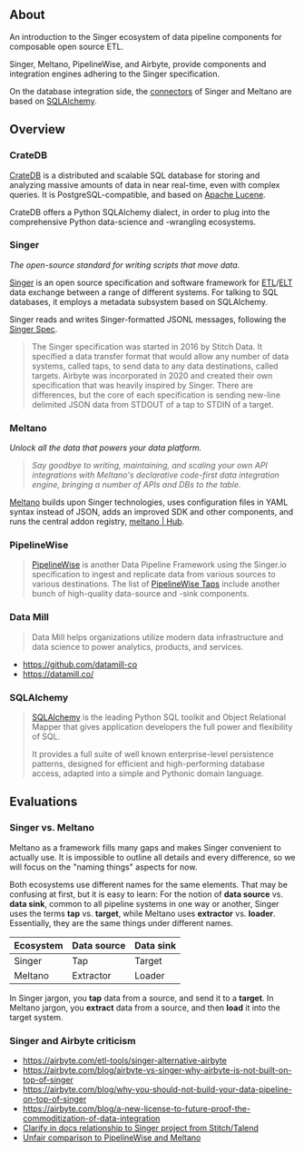 ## About

An introduction to the Singer ecosystem of data pipeline components for
composable open source ETL. 

Singer, Meltano, PipelineWise, and Airbyte, provide components and integration
engines adhering to the Singer specification.

On the database integration side, the [connectors] of Singer and Meltano are
based on [SQLAlchemy].


## Overview

### CrateDB

[CrateDB] is a distributed and scalable SQL database for storing and analyzing
massive amounts of data in near real-time, even with complex queries. It is
PostgreSQL-compatible, and based on [Apache Lucene].

CrateDB offers a Python SQLAlchemy dialect, in order to plug into the
comprehensive Python data-science and -wrangling ecosystems.

### Singer

_The open-source standard for writing scripts that move data._

[Singer] is an open source specification and software framework for [ETL]/[ELT]
data exchange between a range of different systems. For talking to SQL databases,
it employs a metadata subsystem based on SQLAlchemy.

Singer reads and writes Singer-formatted JSONL messages, following the [Singer Spec].

> The Singer specification was started in 2016 by Stitch Data. It specified a
> data transfer format that would allow any number of data systems, called taps,
> to send data to any data destinations, called targets. Airbyte was incorporated
> in 2020 and created their own specification that was heavily inspired by Singer.
> There are differences, but the core of each specification is sending new-line
> delimited JSON data from STDOUT of a tap to STDIN of a target.


### Meltano

_Unlock all the data that powers your data platform._

> _Say goodbye to writing, maintaining, and scaling your own API integrations
with Meltano's declarative code-first data integration engine, bringing
a number of APIs and DBs to the table._

[Meltano] builds upon Singer technologies, uses configuration files in YAML
syntax instead of JSON, adds an improved SDK and other components, and runs
the central addon registry, [meltano | Hub].

### PipelineWise

> [PipelineWise] is another Data Pipeline Framework using the Singer.io
specification to ingest and replicate data from various sources to
various destinations. The list of [PipelineWise Taps] include another
bunch of high-quality data-source and -sink components.

### Data Mill

> Data Mill helps organizations utilize modern data infrastructure and data
> science to power analytics, products, and services.

- https://github.com/datamill-co
- https://datamill.co/

### SQLAlchemy

> [SQLAlchemy] is the leading Python SQL toolkit and Object Relational Mapper
that gives application developers the full power and flexibility of SQL.
> 
> It provides a full suite of well known enterprise-level persistence patterns,
designed for efficient and high-performing database access, adapted into a
simple and Pythonic domain language.


## Evaluations

### Singer vs. Meltano

Meltano as a framework fills many gaps and makes Singer convenient to actually
use. It is impossible to outline all details and every difference, so we will
focus on the "naming things" aspects for now.

Both ecosystems use different names for the same elements. That may be confusing
at first, but it is easy to learn: For the notion of **data source** vs. **data
sink**, common to all pipeline systems in one way or another, Singer uses the
terms **tap** vs. **target**, while Meltano uses **extractor** vs. **loader**.
Essentially, they are the same things under different names.

| Ecosystem | Data source | Data sink |
|--------|--------|--------|
| Singer | Tap | Target |
| Meltano | Extractor | Loader | 

In Singer jargon, you **tap** data from a source, and send it to a **target**.
In Meltano jargon, you **extract** data from a source, and then **load** it
into the target system.


### Singer and Airbyte criticism

- https://airbyte.com/etl-tools/singer-alternative-airbyte
- https://airbyte.com/blog/airbyte-vs-singer-why-airbyte-is-not-built-on-top-of-singer
- https://airbyte.com/blog/why-you-should-not-build-your-data-pipeline-on-top-of-singer
- https://airbyte.com/blog/a-new-license-to-future-proof-the-commoditization-of-data-integration
- [Clarify in docs relationship to Singer project from Stitch/Talend]
- [Unfair comparison to PipelineWise and Meltano]


[Apache Lucene]: https://lucene.apache.org/
[Clarify in docs relationship to Singer project from Stitch/Talend]: https://github.com/airbytehq/airbyte/issues/445
[connectors]: https://hub.meltano.com/
[CrateDB]: https://cratedb.com/product
[CrateDB Cloud]: https://console.cratedb.cloud/
[ELT]: https://en.wikipedia.org/wiki/Extract,_load,_transform
[ETL]: https://en.wikipedia.org/wiki/Extract,_transform,_load
[Meltano]: https://meltano.com/
[meltano | Hub]: https://hub.meltano.com/
[Meltano SDK]: https://github.com/meltano/sdk
[Meltano PostgreSQL target]: https://pypi.org/project/meltanolabs-target-postgres/
[meltano-target-cratedb]: https://github.com/crate-workbench/meltano-target-cratedb
[Singer]: https://www.singer.io/
[Singer Spec]: https://hub.meltano.com/singer/spec/
[PipelineWise]: https://transferwise.github.io/pipelinewise/
[PipelineWise Taps]: https://transferwise.github.io/pipelinewise/user_guide/yaml_config.html
[SQLAlchemy]: https://www.sqlalchemy.org/
[Unfair comparison to PipelineWise and Meltano]: https://github.com/airbytehq/airbyte/issues/9253
[vanilla package on PyPI]: https://pypi.org/project/meltano-target-cratedb/
